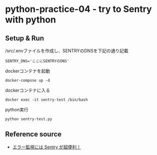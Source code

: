 # python-practice-04 - try to Sentry with python
## Setup & Run
/src/.envファイルを作成し、SENTRYのDNSを下記の通り記載
```
SENTRY_DNS='ここにSENTRYのDNS'
```

dockerコンテナを起動
```
docker-compose up -d
```

dockerコンテナに入る
```
docker exec -it sentry-test /bin/bash
```

python実行
```
python sentry-test.py
```

## Reference source
* [エラー監視には Sentry が超便利！](https://qiita.com/Chanmoro/items/a9cbde57fd6c0926b5b4)

